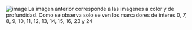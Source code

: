 ![image](https://github.com/amilcarricle/cam_realsense.py/assets/139076657/d0b788d3-64c9-4afb-9889-528e7b59e76b)
La imagen anterior corresponde a las imagenes a color y de profundidad. Como se observa solo se ven los marcadores de interes 0, 7, 8, 9, 10, 11, 12, 13, 14, 15, 16, 23 y 24
